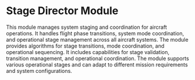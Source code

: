 # Stage Director Module

This module manages system staging and coordination for aircraft operations. It handles flight phase transitions, system mode coordination, and operational stage management across all aircraft systems. The module provides algorithms for stage transitions, mode coordination, and operational sequencing. It includes capabilities for stage validation, transition management, and operational coordination. The module supports various operational stages and can adapt to different mission requirements and system configurations.
